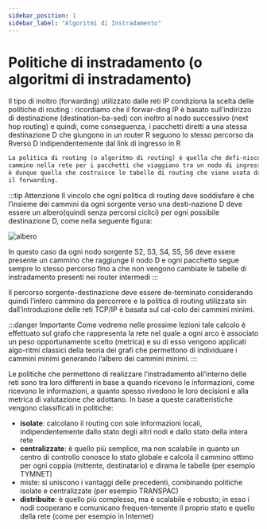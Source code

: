 ```yaml
---
sidebar_position: 1
sidebar_label: "Algoritmi di Instradamento"
---
```


# Politiche di instradamento (o algoritmi di instradamento)

Il tipo di inoltro (forwarding) utilizzato dalle reti IP condiziona la scelta delle politiche di routing : ricordiamo che il forwar-ding IP è basato sull’indirizzo di destinazione (destination-ba-sed) con inoltro al nodo successivo (next hop routing) e quindi, come conseguenza, i pacchetti diretti a una stessa destinazione D che giungono in un router R seguono lo stesso percorso da Rverso D indipendentemente dal link di ingresso in R

```txt title:"Politica di routing"
La politica di routing (o algoritmo di routing) è quella che defi-nisce i criteri di scelta del 
cammino nella rete per i pacchetti che viaggiano tra un nodo di ingresso e uno di uscita: 
è dunque quella che costruisce le tabelle di routing che viene usata dai nodi per effettuare 
il forwarding.
```

:::tip Attenzione
Il vincolo che ogni politica di routing deve soddisfare è che l’insieme dei cammini da ogni sorgente verso una desti-nazione D deve essere un albero(quindi senza percorsi ciclici) per ogni possibile destinazione D, come nella seguente figura:

![albero](/img/albero.png)

In  questo  caso  da  ogni  nodo  sorgente  S2, S3, S4, S5, S6  deve  essere  presente  un  cammino  che  raggiunge  il  nodo  D e ogni pacchetto segue sempre lo stesso percorso fino a che non vengono cambiate le tabelle di instradamento presenti nei router intermedi
:::

Il  percorso  sorgente-destinazione  deve  essere  de-terminato  considerando  quindi  l’intero  cammino  da percorrere e la politica di routing utilizzata sin dall’introduzione  delle  reti  TCP/IP  è  basata  sul  cal-colo dei cammini minimi.

:::danger Importante
Come  vedremo  nelle  prossime  lezioni  tale  calcolo  è  effettuato sul grafo che rappresenta la rete nel quale a  ogni  arco  è  associato  un  peso  opportunamente  scelto  (metrica)  e  su  di  esso  vengono  applicati  algo-ritmi classici della teoria dei grafi che permettono di individuare i cammini minimi generando l’albero dei cammini minimi.
:::

Le politiche che permettono di realizzare l’instradamento all’interno delle reti sono tra loro differenti in base a quando ricevono le informazioni, come ricevono le informazioni, a quanto spesso rivedono le loro decisioni e alla metrica di valutazione che adottano. In base a queste caratteristiche vengono classificati in politiche:

- **isolate**: calcolano il routing con sole informazioni locali, indipendentemente dallo stato degli altri nodi e dallo stato della intera rete
- **centralizzate**: è quello più semplice, ma non scalabile in quanto un centro di controllo conosce lo stato globale e calcola il cammino ottimo per ogni coppia (mittente, destinatario) e dirama le tabelle (per esempio TYMNET)
- miste: si  uniscono  i  vantaggi  delle  precedenti,  combinando  politiche  isolate  e  centralizzate  (per  esempio  TRANSPAC)
- **distribuite**: è quello più complesso, ma è scalabile e robusto; in esso i nodi cooperano e comunicano frequen-temente il proprio stato e quello della rete (come per esempio in Internet)